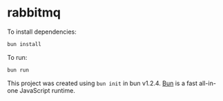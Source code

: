 # rabbitmq

To install dependencies:

```bash
bun install
```

To run:

```bash
bun run 
```

This project was created using `bun init` in bun v1.2.4. [Bun](https://bun.sh) is a fast all-in-one JavaScript runtime.
